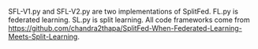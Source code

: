 SFL-V1.py and SFL-V2.py are two implementations of SplitFed.
FL.py is federated learning.
SL.py is split learning.
All code frameworks come from https://github.com/chandra2thapa/SplitFed-When-Federated-Learning-Meets-Split-Learning.